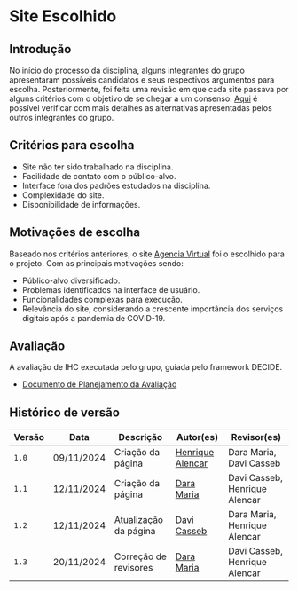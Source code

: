 # Site Escolhido

## Introdução

No início do processo da disciplina, alguns integrantes do grupo apresentaram possíveis candidatos e seus respectivos argumentos para escolha. Posteriormente, foi feita uma revisão em que cada site passava por alguns critérios com o objetivo de se chegar a um consenso.
[Aqui](sites-avaliados.md) é possível verificar com mais detalhes as alternativas apresentadas pelos outros integrantes do grupo. 

## Critérios para escolha
* Site não ter sido trabalhado na disciplina.
* Facilidade de contato com o público-alvo.
* Interface fora dos padrões estudados na disciplina. 
* Complexidade do site.
* Disponibilidade de informações.

## Motivações de escolha
Baseado nos critérios anteriores, o site [Agencia Virtual](https://agenciavirtual.neoenergiabrasilia.com.br/) foi o escolhido para o projeto. Com as principais motivações sendo:

- Público-alvo diversificado.
- Problemas identificados na interface de usuário.
- Funcionalidades complexas para execução.
- Relevância do site, considerando a crescente importância dos serviços digitais após a pandemia de COVID-19.

## Avaliação
A avaliação de IHC executada pelo grupo, guiada pelo framework DECIDE. 

* [Documento de Planejamento da Avaliação](./avaliacoes/PlanejAvalicao-neoenergia.pdf)

## Histórico de versão

| Versão | Data       | Descrição                                | Autor(es)                                                                                       | Revisor(es)                                                                                                                                    |
| ------ | ---------- | ---------------------------------------- | ----------------------------------------------------------------------------------------------- | ---------------------------------------------------------------------------------------------------------------------------------------------- |
| `1.0`  | 09/11/2024 | Criação da página                     | [Henrique Alencar](https://github.com/henryqma) | Dara Maria, Davi Casseb |
| `1.1`  | 12/11/2024 | Criação da página                     | [Dara Maria](https://github.com/daramariabs) | Davi Casseb, Henrique Alencar |
| `1.2`  | 12/11/2024 | Atualização da página                     | [Davi Casseb](https://github.com/dcasseb) | Dara Maria, Henrique Alencar |
| `1.3`  | 20/11/2024 | Correção de revisores                     | [Dara Maria](https://github.com/daramariabs) | Davi Casseb, Henrique Alencar |
